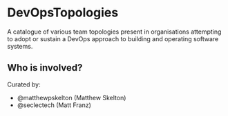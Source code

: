 DevOpsTopologies
================

A catalogue of various team topologies present in organisations attempting to adopt or sustain a DevOps approach to building and operating software systems. 

Who is involved?
----------------

Curated by:
- @matthewpskelton (Matthew Skelton)
- @seclectech (Matt Franz)

